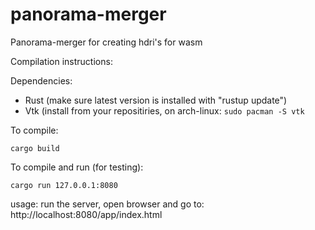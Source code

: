 # panorama-merger
Panorama-merger for creating hdri's for wasm

Compilation instructions:

Dependencies:
  - Rust (make sure latest version is installed with "rustup update")
  - Vtk (install from your repositiries, on arch-linux: `sudo pacman -S vtk` 

To compile:

  `cargo build`
  
To compile and run (for testing):

  `cargo run 127.0.0.1:8080`

usage:
run the server, open browser and go to:
http://localhost:8080/app/index.html
